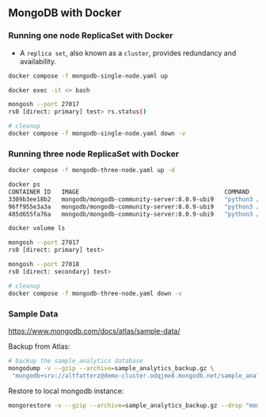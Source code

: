 ## MongoDB with Docker

### Running one node ReplicaSet with Docker

- A `replica set`, also known as a `cluster`, provides redundancy and availability.

```bash
docker compose -f mongodb-single-node.yaml up

docker exec -it <> bash

mongosh --port 27017
rs0 [direct: primary] test> rs.status()

# cleanup
docker compose -f mongodb-single-node.yaml down -v
```

### Running three node ReplicaSet with Docker

```bash
docker compose -f mongodb-three-node.yaml up -d

docker ps 
CONTAINER ID   IMAGE                                         COMMAND                  CREATED          STATUS                    PORTS                                 NAMES
3309b3ee18b2   mongodb/mongodb-community-server:8.0.9-ubi9   "python3 /usr/local/…"   13 seconds ago   Up 13 seconds (healthy)   0.0.0.0:27017->27017/tcp              mongo1
96ff955e3a3a   mongodb/mongodb-community-server:8.0.9-ubi9   "python3 /usr/local/…"   13 seconds ago   Up 13 seconds             27017/tcp, 0.0.0.0:27018->27018/tcp   mongo2
485d655fa76a   mongodb/mongodb-community-server:8.0.9-ubi9   "python3 /usr/local/…"   13 seconds ago   Up 13 seconds             27017/tcp, 0.0.0.0:27019->27019/tcp   mongo3

docker volume ls 

mongosh --port 27017
rs0 [direct: primary] test>

mongosh --port 27018
rs0 [direct: secondary] test>

# cleanup
docker compose -f mongodb-three-node.yaml down -v
```

### Sample Data

https://www.mongodb.com/docs/atlas/sample-data/

Backup from Atlas:

```bash
# backup the sample_analytics database
mongodump -v --gzip --archive=sample_analytics_backup.gz \
 "mongodb+srv://altfatterz@demo-cluster.odqjme8.mongodb.net/sample_analytics"
```

Restore to local mongodb instance:

```bash
mongorestore -v --gzip --archive=sample_analytics_backup.gz --drop "mongodb://localhost:27017"
```

